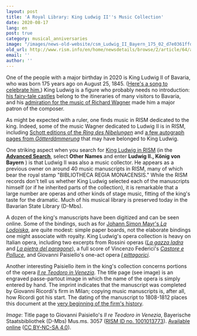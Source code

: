 ```yaml
---
layout: post
title: 'A Royal Library: King Ludwig II''s Music Collection'
date: 2020-08-17
lang: en
post: true
category: musical_anniversaries
image: "/images/news-old-website/csm_Ludwig_II_Bayern_175_02_d7e0361ffd.jpg"
old_url: http://www.rism.info/en/home/newsdetails/browse/2/article/64/a-royal-library-king-ludwig-iis-music-collection.html
email: ''
author: ''
---
```


One of the people with a major birthday in 2020 is King Ludwig II of Bavaria, who was born 175 years ago on August 25, 1845. ([Here's a song to celebrate him.](https://opac.rism.info/search?id=455037443&View=rism)) King Ludwig is a figure who probably needs no introduction: [his fairy-tale castles](https://www.neuschwanstein.de/englisch/palace/index.htm) belong to the itineraries of many visitors to Bavaria, and his [admiration for the music of Richard Wagner](https://www.neuschwanstein.de/englisch/ludwig/biography.htm) made him a major patron of the composer.   
  
As might be expected with a ruler, one finds music in RISM dedicated to the king. Indeed, some of the music Wagner dedicated to Ludwig II is in RISM, including [Schott editions of the _Ring des Nibelungen_](https://opac.rism.info/search?View=rism&q=schott+wagner+ludwig+bayern) and [a few autograph pages from _Götterdämmerung_](https://opac.rism.info/search?id=1001024173&View=rism) that may have belonged to King Ludwig.   
  
One striking aspect when you search for [King Ludwig in RISM](https://opac.rism.info/search?View=rism&q=Ludwig+II+k%C3%B6nig+bayern) (in the [**Advanced Search**](https://opac.rism.info/advanced-search), select **Other Names** and enter **Ludwig II., König von Bayern** ) is that Ludwig II was also a music collector. He appears as a previous owner on around 40 music manuscripts in RISM, many of which bear the royal stamp "BIBLIOTHECA REGIA MONACENSIS." While the RISM records don't tell us whether King Ludwig selected each of the manuscripts himself (or if he inherited parts of the collection), it is remarkable that a large number are operas and other kinds of stage music, fitting of the king's taste for the dramatic. Much of his musical library is preserved today in the Bavarian State Library (D-Mbs).   
  
A dozen of the king's manuscripts have been digitized and can be seen online. Some of the bindings, such as for [Johann Simon Mayr's _La Lodoiska_](https://opac.rism.info/search?id=1001011794&View=rism), are quite modest: simple paper boards, not the elaborate bindings one might associate with royalty. King Ludwig's opera collection is heavy on Italian opera, including two excerpts from Rossini operas ([_La gazza ladra_](https://opac.rism.info/search?id=450066609&View=rism) and [_La pietra del paragone_](https://opac.rism.info/search?id=450066608&View=rism)), a full score of Vincenzo Federici's [_Castore e Polluce_](https://opac.rism.info/search?id=1001011466&View=rism), and Giovanni Paisiello's one-act opera [_I pittagorici_](https://opac.rism.info/search?id=450066601&View=rism).   
  
Another interesting Paisiello item in the king's collection concerns portions of the opera [_Il re Teodoro in Venezia_](https://opac.rism.info/search?id=1001013773&View=rism). The title page (see image) is an engraved passe-partout image in which the name of the opera is simply entered by hand. The imprint indicates that the manuscript was completed by Giovanni Ricordi's firm in Milan; copying music manuscripts is, after all, how Ricordi got his start. The dating of the manuscript to 1808-1812 places this document at the [very beginning of the firm's history](https://www.archivioricordi.com/en/features/the-founder#/).   
  
  
_Image_: Title page to Giovanni Paisiello's _Il re Teodoro in Venezia_, Bayerische Staatsbibliothek (D-Mbs) Mus.ms. 3057 ([RISM ID no. 1001013773](https://opac.rism.info/search?id=1001013773&View=rism)). [Available online](http://daten.digitale-sammlungen.de/~db/0011/bsb00115522/images) ([CC BY-NC-SA 4.0](https://creativecommons.org/licenses/by-nc-sa/4.0/deed.en)).

&nbsp;

&nbsp;
